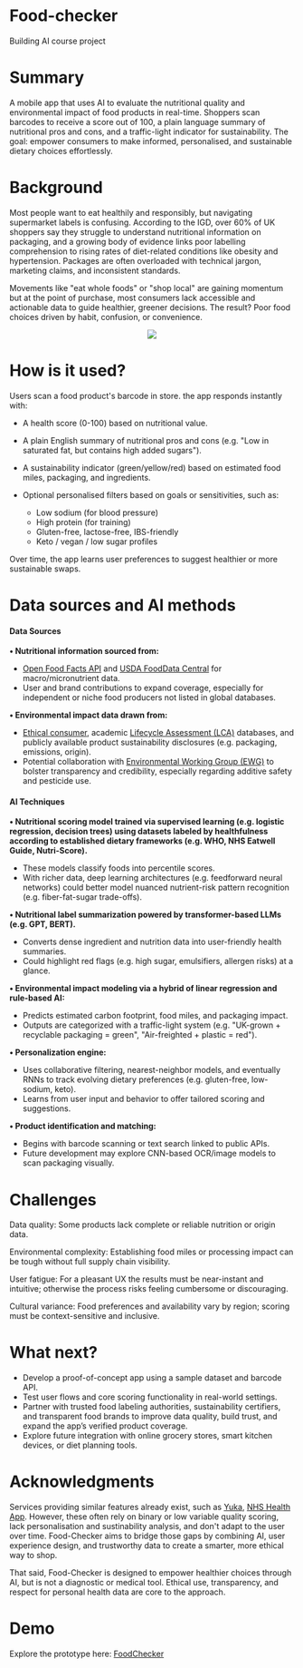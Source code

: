 # Food-checker
Building AI course project
# Summary
A mobile app that uses AI to evaluate the nutritional quality and environmental impact of food products in real-time. Shoppers scan barcodes to receive a score out of 100, a plain language summary of nutritional pros and cons, and a traffic-light indicator for sustainability. The goal: empower consumers to make informed, personalised, and sustainable dietary choices effortlessly.

# Background
Most people want to eat healthily and responsibly, but navigating supermarket labels is confusing. According to the IGD, over 60% of UK shoppers say they struggle to understand nutritional information on packaging, and a growing body of evidence links poor labelling comprehension to rising rates of diet-related conditions like obesity and hypertension. Packages are often overloaded with technical jargon, marketing claims, and inconsistent standards.

Movements like "eat whole foods" or "shop local" are gaining momentum but at the point of purchase, most consumers lack accessible and actionable data to guide healthier, greener decisions. The result? Poor food choices driven by habit, confusion, or convenience.

<p align="center">
  <img src="https://github.com/user-attachments/assets/00d6c664-a002-4ff0-bf26-38779c0e0d98"width:100%; max-width:none;" />
</p>

# How is it used?
Users scan a food product's barcode in store. the app responds instantly with:
 - A health score (0-100) based on nutritional value.
 - A plain English summary of nutritional pros and cons (e.g. "Low in saturated fat, but contains high added sugars").
 - A sustainability indicator (green/yellow/red) based on estimated food miles, packaging, and ingredients.
 - Optional personalised filters based on goals or sensitivities, such as:
  
    - Low sodium (for blood pressure)  
    - High protein (for training)  
    - Gluten-free, lactose-free, IBS-friendly  
    - Keto / vegan / low sugar profiles

Over time, the app learns user preferences to suggest healthier or more sustainable swaps.

# Data sources and AI methods
####  **Data Sources**
**• Nutritional information sourced from:**
 - [Open Food Facts API](https://static.openfoodfacts.org/data/openfoodfacts-mongodbdump.gz) and [USDA FoodData Central](https://www.usda.gov/) for macro/micronutrient data.
 - User and brand contributions to expand coverage, especially for independent or niche food producers not listed in global databases.

**• Environmental impact data drawn from:**
 - [Ethical consumer](https://www.ethicalconsumer.org/), academic [Lifecycle Assessment (LCA)](https://ecochain.com/) databases, and publicly available product sustainability disclosures (e.g. packaging, emissions, origin).
 - Potential collaboration with [Environmental Working Group (EWG)](https://www.ewg.org/) to bolster transparency and credibility, especially regarding additive safety and pesticide use.

####  **AI Techniques**
**• Nutritional scoring model trained via supervised learning (e.g. logistic regression, decision trees) using datasets labeled by healthfulness according to established dietary frameworks (e.g. WHO, NHS Eatwell Guide, Nutri-Score).**
 - These models classify foods into percentile scores.
 - With richer data, deep learning architectures (e.g. feedforward neural networks) could better model nuanced nutrient-risk pattern recognition (e.g. fiber-fat-sugar trade-offs).

**• Nutritional label summarization powered by transformer-based LLMs (e.g. GPT, BERT).**
 - Converts dense ingredient and nutrition data into user-friendly health summaries.
 - Could highlight red flags (e.g. high sugar, emulsifiers, allergen risks) at a glance.

**• Environmental impact modeling via a hybrid of linear regression and rule-based AI:**
 - Predicts estimated carbon footprint, food miles, and packaging impact.
 - Outputs are categorized with a traffic-light system (e.g. "UK-grown + recyclable packaging = green", "Air-freighted + plastic = red").

**• Personalization engine:**
 - Uses collaborative filtering, nearest-neighbor models, and eventually RNNs to track evolving dietary preferences (e.g. gluten-free, low-sodium, keto).
 - Learns from user input and behavior to offer tailored scoring and suggestions.

**• Product identification and matching:**
 - Begins with barcode scanning or text search linked to public APIs.
 - Future development may explore CNN-based OCR/image models to scan packaging visually.

# Challenges
Data quality: Some products lack complete or reliable nutrition or origin data.

Environmental complexity: Establishing food miles or processing impact can be tough without full supply chain visibility.

User fatigue: For a pleasant UX the results must be near-instant and intuitive; otherwise the process risks feeling cumbersome or discouraging.

Cultural variance: Food preferences and availability vary by region; scoring must be context-sensitive and inclusive. 

# What next?
 - Develop a proof-of-concept app using a sample dataset and barcode API.
 - Test user flows and core scoring functionality in real-world settings.
 - Partner with trusted food labeling authorities, sustainability certifiers, and transparent food brands to improve data quality, build trust, and expand the app’s verified product coverage.
 - Explore future integration with online grocery stores, smart kitchen devices, or diet planning tools.

# Acknowledgments
Services providing similar features already exist, such as [Yuka](https://yuka.io/en/), [NHS Health App](https://apps.apple.com/gb/app/nhs-food-scanner/id1182946415). However, these often rely on binary or low variable quality scoring, lack personalisation and sustinability analysis, and don't adapt to the user over time. Food-Checker aims to bridge those gaps by combining AI, user experience design, and trustworthy data to create a smarter, more ethical way to shop.

That said, Food-Checker is designed to empower healthier choices through AI, but is not a diagnostic or medical tool. Ethical use, transparency, and respect for personal health data are core to the approach.

# Demo
Explore the prototype here: [FoodChecker](https://foodchecker.lovable.app/)

